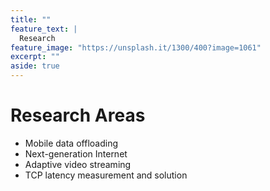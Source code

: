 ```yaml
---
title: ""
feature_text: |
  Research
feature_image: "https://unsplash.it/1300/400?image=1061"
excerpt: ""
aside: true
---
```

# Research Areas
* Mobile data offloading
* Next-generation Internet
* Adaptive video streaming
* TCP latency measurement and solution 
